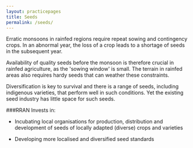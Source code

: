 ```yaml
---
layout: practicepages
title: Seeds
permalink: /seeds/
---
```


Erratic monsoons in rainfed regions require repeat sowing and contingency crops. In an abnormal year, the loss of a crop leads to a shortage of seeds in the subsequent year.

Availability of quality seeds before the monsoon is therefore crucial in rainfed agriculture, as the 'sowing window' is small. The terrain in rainfed areas also requires hardy seeds that can weather these constraints.

Diversification is key to survival and there is a range of seeds, including indigenous varieties, that perform well in such conditions. Yet the existing seed industry has little space for such seeds.

###RRAN Invests in:

* Incubating local organisations for production, distribution and development of seeds of locally adapted (diverse) crops and varieties

* Developing more localised and diversified seed standards

